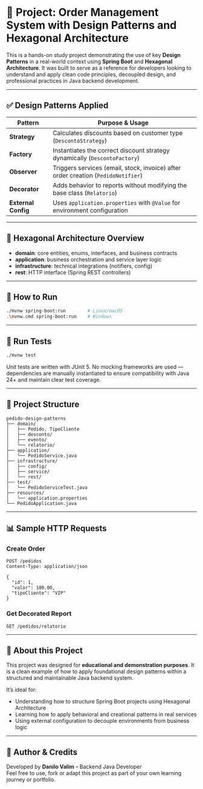 
# 🧠 Project: Order Management System with Design Patterns and Hexagonal Architecture

This is a hands-on study project demonstrating the use of key **Design Patterns** in a real-world context using **Spring Boot** and **Hexagonal Architecture**. It was built to serve as a reference for developers looking to understand and apply clean code principles, decoupled design, and professional practices in Java backend development.

---

## ✅ Design Patterns Applied

| Pattern            | Purpose & Usage                                                                 |
|--------------------|----------------------------------------------------------------------------------|
| **Strategy**        | Calculates discounts based on customer type (`DescontoStrategy`)               |
| **Factory**         | Instantiates the correct discount strategy dynamically (`DescontoFactory`)     |
| **Observer**        | Triggers services (email, stock, invoice) after order creation (`PedidoNotifier`) |
| **Decorator**       | Adds behavior to reports without modifying the base class (`Relatorio`)         |
| **External Config** | Uses `application.properties` with `@Value` for environment configuration       |

---

## 🧱 Hexagonal Architecture Overview

- **domain**: core entities, enums, interfaces, and business contracts
- **application**: business orchestration and service layer logic
- **infrastructure**: technical integrations (notifiers, config)
- **rest**: HTTP interface (Spring REST controllers)

---

## 🚀 How to Run

```bash
./mvnw spring-boot:run        # Linux/macOS
.\mvnw.cmd spring-boot:run    # Windows
```

---

## 🧪 Run Tests

```bash
./mvnw test
```

Unit tests are written with JUnit 5. No mocking frameworks are used — dependencies are manually instantiated to ensure compatibility with Java 24+ and maintain clear test coverage.

---

## 📁 Project Structure

```
pedido-design-patterns
├── domain/
│   ├── Pedido, TipoCliente
│   ├── desconto/
│   ├── evento/
│   └── relatorio/
├── application/
│   └── PedidoService.java
├── infrastructure/
│   ├── config/
│   ├── service/
│   └── rest/
├── test/
│   └── PedidoServiceTest.java
├── resources/
│   └── application.properties
└── PedidoApplication.java
```

---

## 📊 Sample HTTP Requests

### Create Order

```http
POST /pedidos
Content-Type: application/json

{
  "id": 1,
  "valor": 100.00,
  "tipoCliente": "VIP"
}
```

### Get Decorated Report

```http
GET /pedidos/relatorio
```

---

## 📌 About this Project

This project was designed for **educational and demonstration purposes**. It is a clean example of how to apply foundational design patterns within a structured and maintainable Java backend system.

It’s ideal for:
- Understanding how to structure Spring Boot projects using Hexagonal Architecture
- Learning how to apply behavioral and creational patterns in real services
- Using external configuration to decouple environments from business logic

---

## 🧠 Author & Credits

Developed by **Danilo Valim** – Backend Java Developer  
Feel free to use, fork or adapt this project as part of your own learning journey or portfolio.


